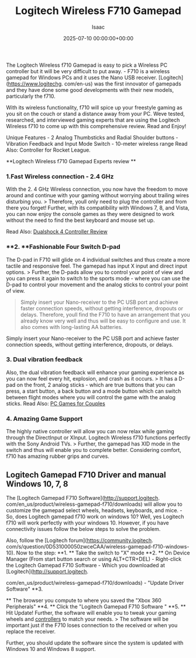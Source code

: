﻿---
title: Logitech Wireless F710 Gamepad
description: The Logitech Wireless f710 Gamepad is easy to pick a Wireless PC controller but it will be very difficult to put away. - F710 is a wireless gamepad for...
slug: /logitech-wireless-f710-gamepad/
date: 2025-07-10 00:00:00+00:00
lastmod: 2025-07-10 00:00:00+03:00
author: Isaac
categories:
- Controllers
tags:
- controllers
- logitech
- wirele
layout: post
---

The Logitech Wireless f710 Gamepad is easy to pick a Wireless PC controller but it will be very difficult to put away. - F710 is a wireless gamepad for Windows PCs and it uses the Nano USB receiver. [Logitech](https://www.logitechg. com/en-us) was the first innovator of gamepads and they have done some good developments with their new models, particularly the f710.

With its wireless functionality, f710 will spice up your freestyle gaming as you sit on the couch or stand a distance away from your PC. Weve tested, researched, and interviewed gaming experts that are using the Logitech Wireless f710 to come up with this comprehensive review. Read and Enjoy!

Unique Features - 2 Analog Thumbsticks and Radial Shoulder buttons - Vibration Feedback and Input Mode Switch - 10-meter wireless range Read Also: Controller for Rocket League.

**Logitech Wireless f710 Gamepad Experts review **

###  1.**Fast Wireless connection - 2.4 GHz**

With the 2. 4 GHz Wireless connection, you now have the freedom to move around and continue with your gaming without worrying about trailing wires disturbing you. > Therefore, youll only need to plug the controller and from there you forget! Further, with its compatibility with Windows 7, 8, and Vista, you can now enjoy the console games as they were designed to work without the need to find the best keyboard and mouse set up.

Read Also: [Dualshock 4 Controller Review](https://pestpolicy.com/dualshock-4-controller-review/)

###  **2. **Fashionable Four Switch D-pad

The D-pad in F710 will glide on 4 individual switches and thus create a more tactile and responsive feel. The gamepad has input X input and direct input options. > Further, the D-pads allow you to control your point of view and you can press it again to switch to the sports mode - where you can use the D-pad to control your movement and the analog sticks to control your point of view.

> Simply insert your Nano-receiver to the PC USB port and achieve faster connection speeds, without getting interference, dropouts or delays. Therefore, youll find the F710 to have an arrangement that you already know very well and thus will be easy to configure and use. It also comes with long-lasting AA batteries.

Simply insert your Nano-receiver to the PC USB port and achieve faster connection speeds, without getting interference, dropouts, or delays.

###  3. Dual vibration feedback

Also, the dual vibration feedback will enhance your gaming experience as you can now feel every hit, explosion, and crash as it occurs. > It has a D-pad on the front, 2 analog sticks - which are true buttons that you can press, a start button, a back button and a mode button which can switch between flight modes where you will control the game with the analog sticks. Read Also: [PC Games for Couples](https://pestpolicy.com/best-pc-games-for-couples/)

###  4. Amazing Game Support

The highly native controller will allow you can now relax while gaming through the DirectInput or XInput. Logitech Wireless f710 functions perfectly with the Sony Android TVs. > Further, the gamepad has XID mode in the switch and thus will enable you to complete better. Considering comfort, f710 has amazing rubber grips and curves.

##  Logitech Gamepad F710 Driver and manual  Windows 10, 7, 8

The [Logitech Gamepad F710 Software](http://support.logitech. com/en_us/product/wireless-gamepad-f710/downloads) will allow you to customize the gamepad select wheels, headsets, keyboards, and mice. - So, does Logitech gamepad f710 work on windows 10? Well, yes Logitech f710 will work perfectly with your windows 10. However, if you have connectivity issues follow the below steps to solve the problem.

Also, follow the [Logitech forum](https://community.logitech. com/s/question/0D531000050zwceCAA/wireless-gamepad-f710-windows-10). Now to the step: **1. ** Take the switch to "X" mode **2. ** On Device Manager (From start button search or using ALT+CTR+DEL) - Right-click the Logitech Gamepad F710 Software - Which you downloaded at [Logitech](http://support.logitech.

com/en_us/product/wireless-gamepad-f710/downloads) - "Update Driver Software" **3.

** The browser you compute to where you saved the "Xbox 360 Peripherals" **4. ** Click the "Logitech Gamepad F710 Software " **5. ** Hit Update! Further, the software will enable you to tweak your gaming wheels and [controllers](https://pestpolicy.com/best-wireless-pc-controller/) to match your needs. > The software will be important just if the F710 loses connection to the received or when you replace the receiver.

Further, you should update the software since the system is updated with Windows 10 and Windows 8 support.


